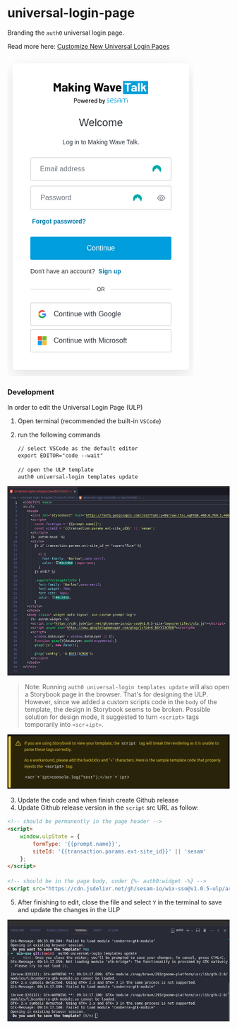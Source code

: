 # universal-login-page

Branding the `auth0` universal login page.

Read more here: [Customize New Universal Login Pages](https://auth0.com/docs/customize/universal-login-pages/universal-login-page-templates)

![Alt text](<../../assets/ulp-example.png>)

### Development
In order to edit the Universal Login Page (ULP)
1. Open terminal (recommended the built-in `VSCode`)
2. run the  following commands

    ```hash
    // select VSCode as the default editor
    export EDITOR="code --wait"

    // open the ULP template
    auth0 universal-login templates update
    ```

![Alt text](<../../assets/ulp-template-example.png>)

> Note: Running `auth0 universal-login templates update` will also open a Storybook page in the browser. That's for designing the ULP. However, since we added a custom scripts code in the `body` of the template, the design in Storybook seems to be broken. Possible solution for design mode, it suggested to turn `<script>` tags temporarily into `<scr`+`ipt>`.

![Alt text](<../../assets/ulp-template-warning.png>)


3. Update the code and when finish create Github release
4. Update Github release version in the `script` src URL as follow:

```html
<!-- should be permanently in the page header -->
<script>
    window.ulpState = {
        formType: '{{prompt.name}}',
        siteId: '{{transaction.params.ext-site_id}}' || 'sesam'
    };
</script>

<!-- should be in the page body, under {%- auth0:widget -%} -->
<script src="https://cdn.jsdelivr.net/gh/sesam-io/wix-sso@v1.0.5-ulp/artifact/ulp.js"></script>
```

5. After finishing to edit, close the file and select `Y` in the terminal to save and update the changes in the ULP

![Alt text](<../../assets/ulp-template-terminal-example.png>)
